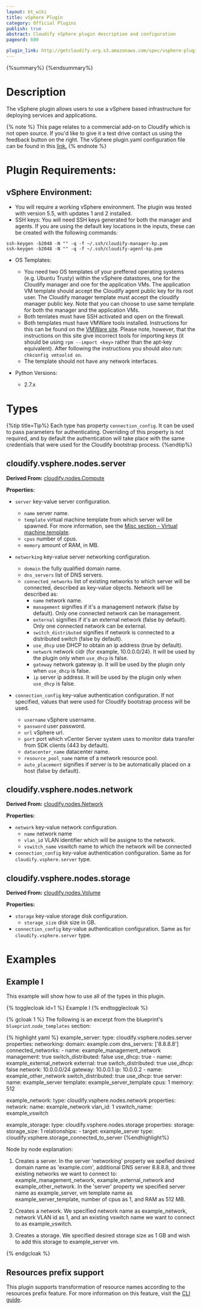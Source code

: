 ```yaml
---
layout: bt_wiki
title: vSphere Plugin
category: Official Plugins
publish: true
abstract: Cloudify vSphere plugin description and configuration
pageord: 600

plugin_link: http://getcloudify.org.s3.amazonaws.com/spec/vsphere-plugin/1.1/plugin.yaml
---
```

{%summary%}
{%endsummary%}


# Description

The vSphere plugin allows users to use a vSphere based infrastructure for deploying services and applications.

{% note %}
This page relates to a commercial add-on to Cloudify which is not open source. If you'd like to give it a test drive contact us using the feedback button on the right.
The vSphere plugin.yaml configuration file can be found in this [link.]({{page.plugin_link}})
{% endnote %}


# Plugin Requirements:

## vSphere Environment: 

* You will require a working vSphere environment. The plugin was tested with version 5.5, with updates 1 and 2 installed.
* SSH keys: You will need SSH keys generated for both the manager and agents. If you are using the default key locations in the inputs, these can be created with the following commands:

```
ssh-keygen -b2048 -N "" -q -f ~/.ssh/cloudify-manager-kp.pem
ssh-keygen -b2048 -N "" -q -f ~/.ssh/cloudify-agent-kp.pem
```

* OS Templates: 
    * You need two OS templates of your preffered operating systems (e.g. Ubuntu Trusty) within the vSphere datastores, one for the Cloudify manager and one for the application VMs. The application VM template should accept the Cloudify agent public key for its root user. The Cloudify manager template must accept the cloudify manager public key. Note that you can choose to use same template for both the manager and the application VMs.
    * Both temlates must have SSH activated and open on the firewall.
    * Both templates must have VMWare tools installed. Instructions for this can be found on the [VMWare site](http://kb.vmware.com/selfservice/microsites/search.do?language=en_US&cmd=displayKC&externalId=2075048). Please note, however, that the instructions on this site give incorrect tools for importing keys (it should be using `rpm --import <key>` rather than the apt-key equivalent). After following the instructions you should also run: `chkconfig vmtoolsd on`.
    * The template should not have any network interfaces.
 
* Python Versions:
    * 2.7.x


# Types

{%tip title=Tip%}
Each type has property `connection_config`. It can be used to pass parameters for authenticating. Overriding of this property is not required, and by default the authentication will take place with the same credentials that were used for the Cloudify bootstrap process.
{%endtip%}


## cloudify.vsphere.nodes.server

**Derived From:** [cloudify.nodes.Compute](reference-types.html)

**Properties:**

* `server` key-value server configuration.
    * `name` server name.
    * `template` virtual machine template from which server will be spawned. For more information, see the [Misc section - Virtual machine template](#virtual-machine-template).
    * `cpus` number of cpus.
    * `memory` amount of RAM, in MB.

* `networking` key-value server networking configuration.
    * `domain` the fully qualified domain name.
    * `dns_servers` list of DNS servers.
    * `connected_networks` list of existing networks to which server will be connected, described as key-value objects. Network will be described as:
        * `name` network name.
        * `management` signifies if it's a management network (false by default). Only one connected network can be management.
        * `external` signifies if it's an external network (false by default). Only one connected network can be external.
        * `switch_distributed` signifies if network is connected to a distributed switch (false by default).
        * `use_dhcp` use DHCP to obtain an ip address (true by default).
        * `network` network cidr (for example, 10.0.0.0/24). It will be used by the plugin only when `use_dhcp` is false.
        * `gateway` network gateway ip. It will be used by the plugin only when `use_dhcp` is false.
        * `ip` server ip address. It will be used by the plugin only when `use_dhcp` is false.

* `connection_config` key-value authentication configuration. If not specified, values that were used for Cloudify bootstrap process will be used.
    * `username` vSphere username.
    * `password` user password.
    * `url` vSphere url.
    * `port` port which vCenter Server system uses to monitor data transfer from SDK clients (443 by default).
    * `datacenter_name` datacenter name.
    * `resource_pool_name` name of a network resource pool.
    * `auto_placement` signifies if server is to be automatically placed on a host (false by default).


## cloudify.vsphere.nodes.network

**Derived From:** [cloudify.nodes.Network](reference-types.html)

**Properties:**

* `network` key-value network configuration.
    * `name` network name
    * `vlan_id` VLAN identifier which will be assigne to the network.
    * `vswitch_name` vswitch name to which the network will be connected
* `connection_config` key-value authentication configuration. Same as for `cloudify.vsphere.server` type.


## cloudify.vsphere.nodes.storage

**Derived From:** [cloudify.nodes.Volume](reference-types.html)

**Properties:**

* `storage` key-value storage disk configuration.
    * `storage_size` disk size in GB.
* `connection_config` key-value authentication configuration. Same as for `cloudify.vsphere.server` type.


# Examples

## Example I

This example will show how to use all of the types in this plugin.

{% togglecloak id=1 %}
Example I
{% endtogglecloak %}

{% gcloak 1 %}
The following is an excerpt from the blueprint's `blueprint`.`node_templates` section:

{% highlight yaml %}
example_server:
type: cloudify.vsphere.nodes.server
properties:
    networking:
        domain: example.com
        dns_servers: ['8.8.8.8']
        connected_networks:
            -
                name: example_management_network
                management: true
                switch_distributed: false
                use_dhcp: true
            -
                name: example_external_network
                external: true
                switch_distributed: true
                use_dhcp: false
                network: 10.0.0.0/24
                gateway: 10.0.0.1
                ip: 10.0.0.2
            -
                name: example_other_network
                switch_distributed: true
                use_dhcp: true
    server:
        name: example_server
        template: example_server_template
        cpus: 1
        memory: 512

example_network:
type: cloudify.vsphere.nodes.network
properties:
    network:
        name: example_network
        vlan_id: 1
        vswitch_name: example_vswitch

example_storage:
type: cloudify.vsphere.nodes.storage
properties:
    storage:
        storage_size: 1
    relationships:
        - target: example_server
          type: cloudify.vsphere.storage_connected_to_server
{%endhighlight%}

Node by node explanation:

1. Creates a server. In the server 'networking' property we spefied desired domain name as 'example.com', additional DNS server 8.8.8.8, and three existing networks we want to connect to: example_management_network, example_external_network and example_other_network. In the 'server' property we specified server name as example_server, vm template name as example_server_template, number of cpus as 1, and RAM as 512 MB.

2. Creates a network. We specified network name as example_network, network VLAN id as 1, and an existing vswitch name we want to connect to as example_vswitch.

3. Creates a storage. We specified desired storage size as 1 GB and wish to add this storage to example_server vm.

{% endgcloak %}


## Resources prefix support

This plugin supports transformation of resource names according to the resources prefix feature. For more information on this feature, visit the [CLI guide](guide-cli.html).

